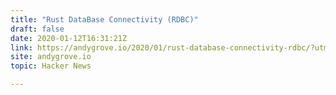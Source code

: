 ```yaml
---
title: "Rust DataBase Connectivity (RDBC)"
draft: false
date: 2020-01-12T16:31:21Z
link: https://andygrove.io/2020/01/rust-database-connectivity-rdbc/?utm_medium=RSS&utm_source=hune
site: andygrove.io
topic: Hacker News  

---
```

